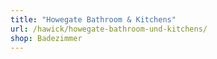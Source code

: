 ```yaml
---
title: "Howegate Bathroom & Kitchens"
url: /hawick/howegate-bathroom-und-kitchens/
shop: Badezimmer
---
```

